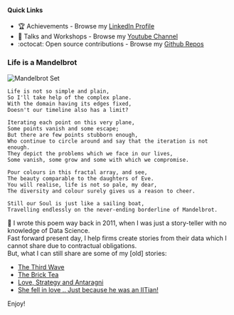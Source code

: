#### Quick Links
- :trophy: Achievements - Browse my [LinkedIn Profile](https://www.linkedin.com/in/ankitmahato/)
- :loudspeaker: Talks and Workshops - Browse my [Youtube Channel](https://www.youtube.com/user/ankitmahato/featured?view_as=subscriber)
- :octocat: Open source contributions - Browse my [Github Repos](https://github.com/animator?tab=repositories)

### Life is a Mandelbrot

![Mandelbrot Set](https://upload.wikimedia.org/wikipedia/commons/f/f4/Animation_of_the_growth_of_the_Mandelbrot_set_as_you_iterate_towards_infinity.gif)

    Life is not so simple and plain,
    So I'll take help of the complex plane.
    With the domain having its edges fixed,
    Doesn't our timeline also has a limit?

    Iterating each point on this very plane,
    Some points vanish and some escape;
    But there are few points stubborn enough,
    Who continue to circle around and say that the iteration is not enough.
    They depict the problems which we face in our lives,
    Some vanish, some grow and some with which we compromise.

    Pour colours in this fractal array, and see,
    The beauty comparable to the daughters of Eve.
    You will realise, life is not so pale, my dear,
    The diversity and colour surely gives us a reason to cheer.

    Still our Soul is just like a sailing boat,
    Travelling endlessly on the never-ending borderline of Mandelbrot.

:pencil: I wrote this poem way back in 2011, when I was just a story-teller with no knowledge of Data Science.   
Fast forward present day, I help firms create stories from their data which I cannot share due to contractual obligations.  
But, what I can still share are some of my [old] stories:
- [The Third Wave](http://ankitmahato.blogspot.com/2012/06/third-wave.html)
- [The Brick Tea](http://ankitmahato.blogspot.com/2012/11/the-brick-tea.html)
- [Love, Strategy and Antaragni](http://ankitmahato.blogspot.com/2013/04/love-strategy-and-antaragni.html)
- [She fell in love .. Just because he was an IITian!](http://ankitmahato.blogspot.com/2012/08/she-fell-in-love-just-because-he-was.html)

Enjoy!
